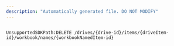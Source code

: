 ```yaml
---
description: "Automatically generated file. DO NOT MODIFY"
---
```


```powershellv2

UnsupportedSDKPath:DELETE /drives/{drive-id}/items/{driveItem-id}/workbook/names/{workbookNamedItem-id}

```